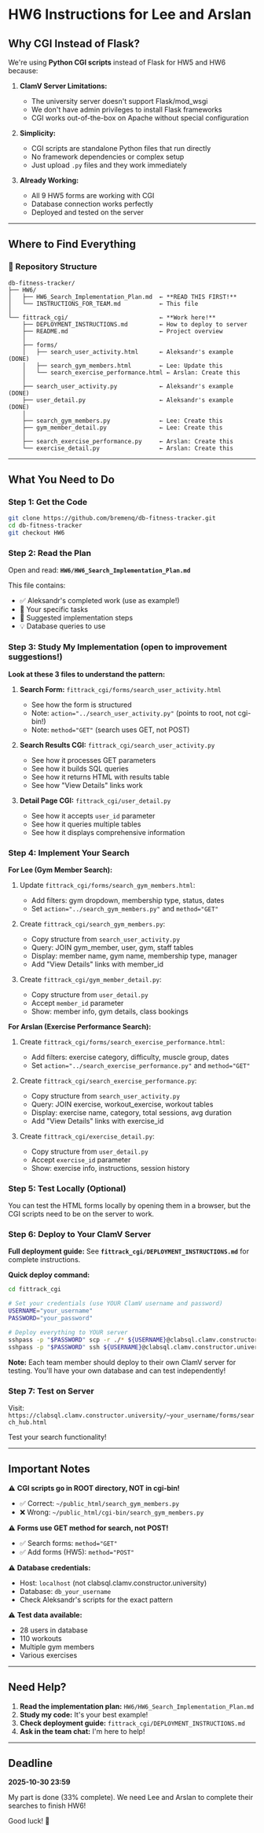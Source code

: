 # HW6 Instructions for Lee and Arslan

## Why CGI Instead of Flask?

We're using **Python CGI scripts** instead of Flask for HW5 and HW6 because:

1. **ClamV Server Limitations:**
   - The university server doesn't support Flask/mod_wsgi
   - We don't have admin privileges to install Flask frameworks
   - CGI works out-of-the-box on Apache without special configuration

2. **Simplicity:**
   - CGI scripts are standalone Python files that run directly
   - No framework dependencies or complex setup
   - Just upload `.py` files and they work immediately

3. **Already Working:**
   - All 9 HW5 forms are working with CGI
   - Database connection works perfectly
   - Deployed and tested on the server

---

## Where to Find Everything

### 📂 Repository Structure

```
db-fitness-tracker/
├── HW6/
│   ├── HW6_Search_Implementation_Plan.md  ← **READ THIS FIRST!**
│   └── INSTRUCTIONS_FOR_TEAM.md           ← This file
│
└── fittrack_cgi/                          ← **Work here!**
    ├── DEPLOYMENT_INSTRUCTIONS.md         ← How to deploy to server
    ├── README.md                          ← Project overview
    │
    ├── forms/
    │   ├── search_user_activity.html      ← Aleksandr's example (DONE)
    │   ├── search_gym_members.html        ← Lee: Update this
    │   └── search_exercise_performance.html ← Arslan: Create this
    │
    ├── search_user_activity.py            ← Aleksandr's example (DONE)
    ├── user_detail.py                     ← Aleksandr's example (DONE)
    │
    ├── search_gym_members.py              ← Lee: Create this
    ├── gym_member_detail.py               ← Lee: Create this
    │
    ├── search_exercise_performance.py     ← Arslan: Create this
    └── exercise_detail.py                 ← Arslan: Create this
```

---

## What You Need to Do

### Step 1: Get the Code

```bash
git clone https://github.com/bremenq/db-fitness-tracker.git
cd db-fitness-tracker
git checkout HW6
```

### Step 2: Read the Plan

Open and read: **`HW6/HW6_Search_Implementation_Plan.md`**

This file contains:
- ✅ Aleksandr's completed work (use as example!)
- 🚧 Your specific tasks
- 📝 Suggested implementation steps
- 💡 Database queries to use

### Step 3: Study My Implementation (open to improvement suggestions!)

**Look at these 3 files to understand the pattern:**

1. **Search Form:** `fittrack_cgi/forms/search_user_activity.html`
   - See how the form is structured
   - Note: `action="../search_user_activity.py"` (points to root, not cgi-bin!)
   - Note: `method="GET"` (search uses GET, not POST)

2. **Search Results CGI:** `fittrack_cgi/search_user_activity.py`
   - See how it processes GET parameters
   - See how it builds SQL queries
   - See how it returns HTML with results table
   - See how "View Details" links work

3. **Detail Page CGI:** `fittrack_cgi/user_detail.py`
   - See how it accepts `user_id` parameter
   - See how it queries multiple tables
   - See how it displays comprehensive information

### Step 4: Implement Your Search

**For Lee (Gym Member Search):**

1. Update `fittrack_cgi/forms/search_gym_members.html`:
   - Add filters: gym dropdown, membership type, status, dates
   - Set `action="../search_gym_members.py"` and `method="GET"`

2. Create `fittrack_cgi/search_gym_members.py`:
   - Copy structure from `search_user_activity.py`
   - Query: JOIN gym_member, user, gym, staff tables
   - Display: member name, gym name, membership type, manager
   - Add "View Details" links with member_id

3. Create `fittrack_cgi/gym_member_detail.py`:
   - Copy structure from `user_detail.py`
   - Accept `member_id` parameter
   - Show: member info, gym details, class bookings

**For Arslan (Exercise Performance Search):**

1. Create `fittrack_cgi/forms/search_exercise_performance.html`:
   - Add filters: exercise category, difficulty, muscle group, dates
   - Set `action="../search_exercise_performance.py"` and `method="GET"`

2. Create `fittrack_cgi/search_exercise_performance.py`:
   - Copy structure from `search_user_activity.py`
   - Query: JOIN exercise, workout_exercise, workout tables
   - Display: exercise name, category, total sessions, avg duration
   - Add "View Details" links with exercise_id

3. Create `fittrack_cgi/exercise_detail.py`:
   - Copy structure from `user_detail.py`
   - Accept `exercise_id` parameter
   - Show: exercise info, instructions, session history

### Step 5: Test Locally (Optional)

You can test the HTML forms locally by opening them in a browser, but the CGI scripts need to be on the server to work.

### Step 6: Deploy to Your ClamV Server

**Full deployment guide:** See **`fittrack_cgi/DEPLOYMENT_INSTRUCTIONS.md`** for complete instructions.

**Quick deploy command:**
```bash
cd fittrack_cgi

# Set your credentials (use YOUR ClamV username and password)
USERNAME="your_username"
PASSWORD="your_password"

# Deploy everything to YOUR server
sshpass -p "$PASSWORD" scp -r ./* ${USERNAME}@clabsql.clamv.constructor.university:~/public_html/ && \
sshpass -p "$PASSWORD" ssh ${USERNAME}@clabsql.clamv.constructor.university "chmod +x ~/public_html/*.py"
```

**Note:** Each team member should deploy to their own ClamV server for testing. You'll have your own database and can test independently!

### Step 7: Test on Server

Visit: `https://clabsql.clamv.constructor.university/~your_username/forms/search_hub.html`

Test your search functionality!

---

## Important Notes

⚠️ **CGI scripts go in ROOT directory, NOT in cgi-bin!**
- ✅ Correct: `~/public_html/search_gym_members.py`
- ❌ Wrong: `~/public_html/cgi-bin/search_gym_members.py`

⚠️ **Forms use GET method for search, not POST!**
- ✅ Search forms: `method="GET"`
- ✅ Add forms (HW5): `method="POST"`

⚠️ **Database credentials:**
- Host: `localhost` (not clabsql.clamv.constructor.university)
- Database: `db_your_username`
- Check Aleksandr's scripts for the exact pattern

⚠️ **Test data available:**
- 28 users in database
- 110 workouts
- Multiple gym members
- Various exercises

---

## Need Help?

1. **Read the implementation plan:** `HW6/HW6_Search_Implementation_Plan.md`
2. **Study my code:** It's your best example!
3. **Check deployment guide:** `fittrack_cgi/DEPLOYMENT_INSTRUCTIONS.md`
4. **Ask in the team chat:** I'm here to help!

---

## Deadline

**2025-10-30 23:59**

My part is done (33% complete). We need Lee and Arslan to complete their searches to finish HW6!

Good luck! 🚀

